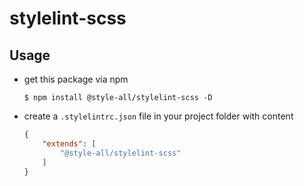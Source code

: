 # stylelint-scss

## Usage
* get this package via npm
    ```shell
    $ npm install @style-all/stylelint-scss -D
    ```

* create a `.stylelintrc.json` file in your project folder with content
    ```json
    {
        "extends": [
            "@style-all/stylelint-scss"
        ]
    }
    ```
